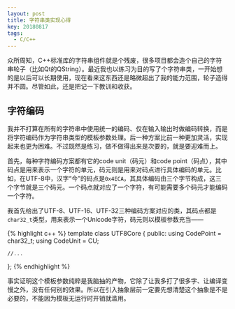 ```yaml
---
layout: post
title: 字符串类实现心得
key: 20180817
tags:
  - C/C++
---
```


众所周知，C++标准库的字符串组件就是个残废，很多项目都会造个自己的字符串轮子（比如Qt的QString）。最近我也以练习为目的写了个字符串类，一开始想的是以后可以长期使用，现在看来这东西还是略微超出了我的能力范围，轮子造得并不圆。尽管如此，还是把记一下教训和收获。

<!--more-->

## 字符编码

我并不打算在所有的字符串中使用统一的编码、仅在输入输出时做编码转换，而是将字符编码作为字符串类型的模板参数处理。后一种方案比前一种更加灵活，实现起来也更为困难。不过既然是练习，做不做得出来是次要的，就是要迎难而上。

首先，每种字符编码方案都有它的code unit（码元）和code point（码点），其中码点是用来表示一个字符的单元，码元则是用来对码点进行具体编码的单元。比如，在UTF-8中，汉字“今”的码点是`0x4ECA`，其具体编码由三个字节构成，这三个字节就是三个码元。一个码点就对应了一个字符，有可能需要多个码元才能编码一个字符。

我首先给出了UTF-8、UTF-16、UTF-32三种编码方案对应的类，其码点都是`char32_t`类型，用来表示一个Unicode字符，码元则以模板参数充当——

{% highlight c++ %}
template<typename CU>
class UTF8Core
{
public:
    using CodePoint = char32_t;
    using CodeUnit  = CU;
    
    //...
};
{% endhighlight %}

事实证明这个模板参数纯粹是我脑抽的产物，它除了让我多打了很多字、让编译变慢之外，没有任何别的效果。所以在引入抽象层前一定要先想清楚这个抽象是不是必要的，不能因为模板无运行时开销就滥用。


